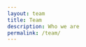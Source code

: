 ```yaml
---
layout: team
title: Team
description: Who we are
permalink: /team/
---
```


<!-- On this page you can list team members by defining them in [`_data/team.yml`]. -->


